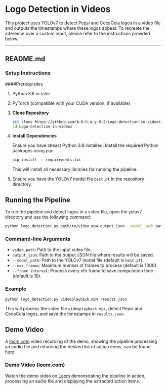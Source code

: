 # Logo Detection in Videos
This project uses YOLOv7 to detect Pepsi and CocaCola logos in a video file and outputs the timestamps where these logos appear. To recreate the inference over a custom input, please refer to the instructions provided below.

---

## README.md

### Setup Instructions
####Prerequisites
1. Python 3.8 or later
2. PyTorch (compatible with your CUDA version, if available)


1. **Clone Repository**

   ```bash
   git clone https://github.com/A-b-h-a-y-0-2/Logo-detection-in-videos
   cd Logo-detection-in-videos
   ```

2. **Install Dependencies**

   Ensure you have atleast Python 3.8 installed. Install the required Python packages using pip:
  
   ```bash
   pip install -r requirements.txt
   ```
  
   This will install all necessary libraries for running the pipeline.

3. Ensure you have the YOLOv7 model file `best.pt` in the repository directory.

## Running the Pipeline

To run the pipeline and detect logos in a video file, open the yolov7 directory and use the following command:

```sh
python logo_detection.py path/to/video.mp4 output.json --model_path path/to/best.pt --max_frames 1000 --frame_interval 10
```

### Command-line Arguments

- `video_path`: Path to the input video file.
- `output_json`: Path to the output JSON file where results will be saved.
- `--model_path`: Path to the YOLOv7 model file (default is `best.pt`).
- `--max_frames`: Maximum number of frames to process (default is 1000).
- `--frame_interval`: Process every nth frame to save computation time (default is 10).

### Example

```sh
python logo_detection.py videoplayback.mp4 results.json 
```

This will process the video file `videoplayback.mp4`, detect Pepsi and CocaCola logos, and save the timestamps in `results.json`.

## Demo Video

A [loom.com](http://loom.com) video recording of the demo, showing the pipeline processing an audio file and returning the desired list of action items, can be found [here](#).


### Demo Video (loom.com)

Watch the demo video on [Loom](http://loom.com) demonstrating the pipeline in action, processing an audio file and displaying the extracted action items.
